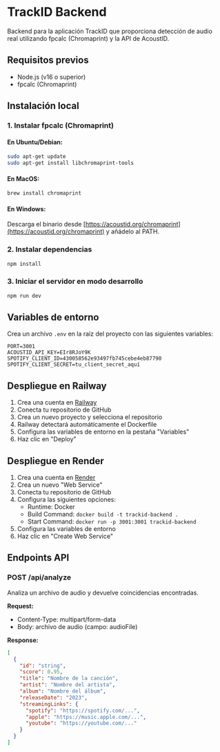 
# TrackID Backend

Backend para la aplicación TrackID que proporciona detección de audio real utilizando fpcalc (Chromaprint) y la API de AcoustID.

## Requisitos previos

- Node.js (v16 o superior)
- fpcalc (Chromaprint)

## Instalación local

### 1. Instalar fpcalc (Chromaprint)

#### En Ubuntu/Debian:
```bash
sudo apt-get update
sudo apt-get install libchromaprint-tools
```

#### En MacOS:
```bash
brew install chromaprint
```

#### En Windows:
Descarga el binario desde [https://acoustid.org/chromaprint](https://acoustid.org/chromaprint) y añádelo al PATH.

### 2. Instalar dependencias
```bash
npm install
```

### 3. Iniciar el servidor en modo desarrollo
```bash
npm run dev
```

## Variables de entorno

Crea un archivo `.env` en la raíz del proyecto con las siguientes variables:

```
PORT=3001
ACOUSTID_API_KEY=EIr8RJoY9K
SPOTIFY_CLIENT_ID=430058562e93497fb745cebe4eb87790
SPOTIFY_CLIENT_SECRET=tu_client_secret_aquí
```

## Despliegue en Railway

1. Crea una cuenta en [Railway](https://railway.app/)
2. Conecta tu repositorio de GitHub
3. Crea un nuevo proyecto y selecciona el repositorio
4. Railway detectará automáticamente el Dockerfile
5. Configura las variables de entorno en la pestaña "Variables"
6. Haz clic en "Deploy"

## Despliegue en Render

1. Crea una cuenta en [Render](https://render.com/)
2. Crea un nuevo "Web Service"
3. Conecta tu repositorio de GitHub
4. Configura las siguientes opciones:
   - Runtime: Docker
   - Build Command: `docker build -t trackid-backend .`
   - Start Command: `docker run -p 3001:3001 trackid-backend`
5. Configura las variables de entorno
6. Haz clic en "Create Web Service"

## Endpoints API

### POST /api/analyze
Analiza un archivo de audio y devuelve coincidencias encontradas.

**Request:**
- Content-Type: multipart/form-data
- Body: archivo de audio (campo: audioFile)

**Response:**
```json
[
  {
    "id": "string",
    "score": 0.95,
    "title": "Nombre de la canción",
    "artist": "Nombre del artista",
    "album": "Nombre del álbum",
    "releaseDate": "2023",
    "streamingLinks": {
      "spotify": "https://spotify.com/...",
      "apple": "https://music.apple.com/...",
      "youtube": "https://youtube.com/..."
    }
  }
]
```
